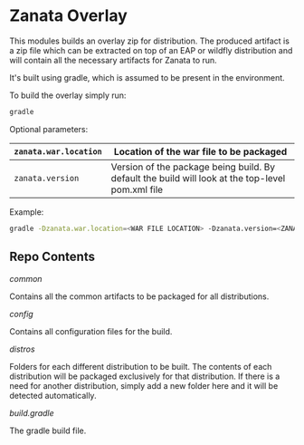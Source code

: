 Zanata Overlay
==============

This modules builds an overlay zip for distribution. The produced artifact is a
zip file which can be extracted on top of an EAP or wildfly distribution and will
contain all the necessary artifacts for Zanata to run.

It's built using gradle, which is assumed to be present in the environment.

To build the overlay simply run:

```sh
gradle
```

Optional parameters:

| `zanata.war.location` | Location of the war file to be packaged                                                          |
|-----------------------|--------------------------------------------------------------------------------------------------|
| `zanata.version`      | Version of the package being build. By default the build will look at the top-level pom.xml file |

Example:

```sh
gradle -Dzanata.war.location=<WAR FILE LOCATION> -Dzanata.version=<ZANATA VERSION>
```

Repo Contents
-------------

_common_

Contains all the common artifacts to be packaged for all distributions.

_config_

Contains all configuration files for the build.

_distros_

Folders for each different distribution to be built. The contents of each 
distribution will be packaged exclusively for that distribution. If there is a
need for another distribution, simply add a new folder here and it will be
detected automatically.

_build.gradle_

The gradle build file.